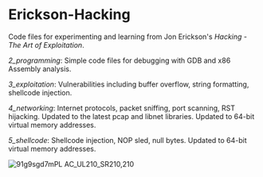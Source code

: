 # Erickson-Hacking

Code files for experimenting and learning from Jon Erickson's *Hacking - The Art of Exploitation*.

*2_programming*: Simple code files for debugging with GDB and x86 Assembly analysis.

*3_exploitation*: Vulnerabilities including buffer overflow, string formatting, shellcode injection.

*4_networking*: Internet protocols, packet sniffing, port scanning, RST hijacking. Updated to the latest pcap and libnet libraries. Updated to 64-bit virtual memory addresses.

*5_shellcode*: Shellcode injection, NOP sled, null bytes. Updated to 64-bit virtual memory addresses. 

![91g9sgd7mPL _AC_UL210_SR210,210_](https://user-images.githubusercontent.com/81923670/226130667-530a38cc-f2a5-4dcd-829f-eb08e14d5f05.jpg)
